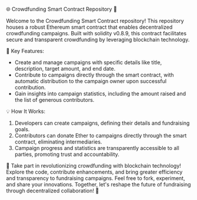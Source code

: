 🌐 Crowdfunding Smart Contract Repository 🤝

Welcome to the Crowdfunding Smart Contract repository! This repository houses a robust Ethereum smart contract that enables decentralized crowdfunding campaigns. Built with solidity v0.8.9, this contract facilitates secure and transparent crowdfunding by leveraging blockchain technology.

🎯 Key Features:
- Create and manage campaigns with specific details like title, description, target amount, and end date.
- Contribute to campaigns directly through the smart contract, with automatic distribution to the campaign owner upon successful contribution.
- Gain insights into campaign statistics, including the amount raised and the list of generous contributors.

💡 How It Works:
1. Developers can create campaigns, defining their details and fundraising goals.
2. Contributors can donate Ether to campaigns directly through the smart contract, eliminating intermediaries.
3. Campaign progress and statistics are transparently accessible to all parties, promoting trust and accountability.

🚀 Take part in revolutionizing crowdfunding with blockchain technology! Explore the code, contribute enhancements, and bring greater efficiency and transparency to fundraising campaigns. Feel free to fork, experiment, and share your innovations. Together, let's reshape the future of fundraising through decentralized collaboration! 🌟
